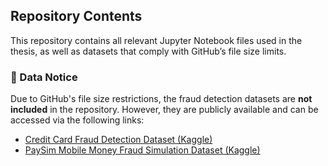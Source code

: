 ## Repository Contents

This repository contains all relevant Jupyter Notebook files used in the thesis, as well as datasets that comply with GitHub’s file size limits.

### 📂 Data Notice

Due to GitHub's file size restrictions, the fraud detection datasets are **not included** in the repository. However, they are publicly available and can be accessed via the following links:

- [Credit Card Fraud Detection Dataset (Kaggle)](https://www.kaggle.com/datasets/mlg-ulb/creditcardfraud/data)
- [PaySim Mobile Money Fraud Simulation Dataset (Kaggle)](https://www.kaggle.com/datasets/ealaxi/paysim1/data)
